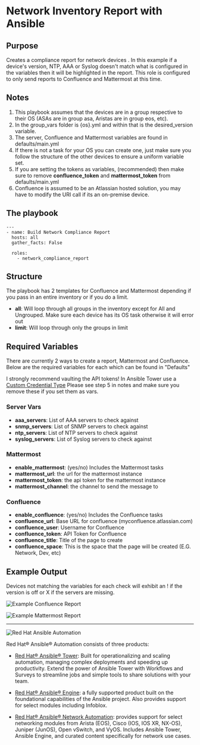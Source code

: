 # Network Inventory Report with Ansible

## Purpose

Creates a compliance report for network devices . In this example if a device's version, NTP, AAA or Syslog doesn't match what is configured in the variables then it will be highlighted in the report. This role is configured to only send reports to Confluence and Mattermost at this time.

## Notes

1. This playbook assumes that the devices are in a group respective to their OS (ASAs are in group asa, Aristas are in group eos, etc).
2. In the group_vars folder is {os}.yml and within that is the desired_version variable.
3. The server, Confluence and Mattermost variables are found in defaults/main.yml
4. If there is not a task for your OS you can create one, just make sure you follow the structure of the other devices to ensure a uniform variable set.
5. If you are setting the tokens as variables, (recommended) then make sure to remove **confluence_token** and **mattermost_token** from defaults/main.yml
6. Confluence is assumed to be an Atlassian hosted solution, you may have to modify the URI call if its an on-premise device.

## The playbook

```
---
- name: Build Network Compliance Report
  hosts: all
  gather_facts: False

  roles:
    - network_compliance_report
```

## Structure

The playbook has 2 templates for Confluence and Mattermost depending if you pass in an entire inventory or if you do a limit.

- **all**: Will loop through all groups in the inventory except for All and Ungrouped. Make sure each device has its OS task otherwise it will error out
- **limit**: Will loop through only the groups in limit

## Required Variables

There are currently 2 ways to create a report, Mattermost and Confluence. Below are the required variables for each which can be found in "Defaults"

I strongly recommend vaulting the API tokens! In Ansible Tower use a [Custom Credential Type](https://www.ansible.com/blog/ansible-tower-feature-spotlight-custom-credentials) Please see step 5 in notes and make sure you remove these if you set them as vars.

### Server Vars

- **aaa_servers**: List of AAA servers to check against
- **snmp_servers**: List of SNMP servers to check against
- **ntp_servers**: List of NTP servers to check against
- **syslog_servers**: List of Syslog servers to check against

### Mattermost

- **enable_mattermost**: (yes/no) Includes the Mattermost tasks
- **mattermost_url**: the url for the mattermost instance
- **mattermost_token**: the api token for the mattermost instance
- **mattermost_channel**: the channel to send the message to

### Confluence

- **enable_confluence**: (yes/no) Includes the Confluence tasks
- **confluence_url**: Base URL for confluence (myconfluence.atlassian.com)
- **confluence_user**: Username for Confluence
- **confluence_token**: API Token for Confluence
- **confluence_title**: Title of the page to create
- **confluence_space**: This is the space that the page will be created (E.G. Network, Dev, etc)

## Example Output

Devices not matching the variables for each check will exhibit an ! if the version is off or X if the servers are missing.

![Example Confluence Report](https://i.imgur.com/kR7m6E8.png)

![Example Mattermost Report](https://i.imgur.com/JkPm4I4.png)

---

![Red Hat Ansible Automation][6]

Red Hat® Ansible® Automation consists of three products:

- [Red Hat® Ansible® Tower][7]: Built for operationalizing and scaling
  automation, managing complex deployments and speeding up productivity. Extend
  the power of Ansible Tower with Workflows and Surveys to streamline jobs and
  simple tools to share solutions with your team.

- [Red Hat® Ansible® Engine][8]: a fully supported product built on the
  foundational capabilities of the Ansible project. Also provides support for
  select modules including Infoblox.

- [Red Hat® Ansible® Network Automation][9]: provides support for select
  networking modules from Arista (EOS), Cisco (IOS, IOS XR, NX-OS), Juniper
  (JunOS), Open vSwitch, and VyOS. Includes Ansible Tower, Ansible Engine, and
  curated content specifically for network use cases.

[1]: http://docs.ansible.com/ansible/latest/nxos_facts_module.html
[2]: http://docs.ansible.com/ansible/latest/list_of_network_modules.html
[3]: images/htmlreport.png
[4]: http://docs.ansible.com/ansible/latest/ios_facts_module.html
[5]: http://docs.ansible.com/ansible/latest/template_module.html
[6]: images/rh-ansible-automation.png
[7]: https://www.ansible.com/tower
[8]: https://www.ansible.com/ansible-engine
[9]: https://www.ansible.com/networking

